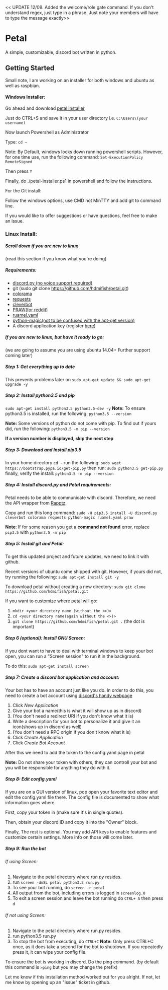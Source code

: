 << UPDATE 12/09. Added the welcome/role gate command. If you don't understand regex, just type in a phrase. Just note your members will have to type the message exactly>>

# Petal
A simple, customizable, discord bot written in python.

## Getting Started
Small note, I am working on an installer for both windows and ubuntu as well as raspbian.

#### Windows Installer:
Go ahead and download [petal installer](https://raw.githubusercontent.com/hdmifish/petal/master/petal-installer.ps1) 

Just do CTRL+S and save it in your user directory i.e. `C:\Users\(your username)`

Now launch Powershell as Administrator

Type: `cd ~`

Note: By Default, windows locks down running powershell scripts. However, for one time use, run the following command:
`Set-ExecutionPolicy RemoteSigned` 

Then press `Y`

Finally, do ./petal-installer.ps1 in powershell and follow the instructions. 

For the Git install: 

Follow the windows options, use CMD not MinTTY and add git to command line. 

If you would like to offer suggestions or have questions, feel free to make an issue.
### Linux Install:

##### Scroll down if you are new to linux
(read this section if you know what you're doing)
##### Requirements:
- [discord.py (no voice support required)](https://github.com/Rapptz/discord.py)
- git (sudo git clone https://github.com/hdmifish/petal.git)
- [colorama](https://pypi.python.org/pypi/colorama)
- [requests](https://pypi.python.org/pypi/requests/)
- [cleverbot](https://pypi.python.org/pypi/cleverbot)
- [PRAW(for reddit)](https://pypi.python.org/pypi/praw)
- [ruamel.yaml](https://pypi.python.org/pypi/ruamel.yaml)
- [python-magic(not to be confused with the apt-get version)](https://pypi.python.org/pypi/python-magic)
- A discord application key (register [here](https://discordapp.com/developers/applications/me))

##### If you are new to linux, but have it ready to go:
(we are going to assume you are using ubuntu 14.04+ Further support coming later)

##### Step 1: Get everything up to date
This prevents problems later on
`sudo apt-get update && sudo apt-get upgrade -y`
##### Step 2: Install python3.5 and pip
`sudo apt-get install python3.5 python3.5-dev -y`
**Note:** To ensure python3.5 is installed, run the following:
`python3.5 --version`

**Note:** Some versions of python do not come with pip. To find out if yours did, run the following:
`python3.5 -m pip --version`

**If a version number is displayed, skip the next step**

##### Step 3: Download and Install pip3.5
In your home directory `cd ~` run the following:
`sudo wget https://bootstrap.pypa.io/get-pip.py`
then run:
`sudo python3.5 get-pip.py`
finally, verify the install:
`python3.5 -m pip --version`

##### Step 4: Install discord.py and Petal requirements:

Petal needs to be able to communicate with discord. Therefore, we need the API wrapper from [Rapptz](https://github.com/Rapptz/discord.py).

Copy and run this long command:
`sudo -H pip3.5 install -U discord.py cleverbot colorama requests python-magic ruamel.yaml praw`

**Note**: If for some reason you get a __command not found__ error, replace `pip3.5` with `python3.5 -m pip`

##### Step 5: Install git and Petal:
To get this updated project and future updates, we need to link it with github.

Recent versions of ubuntu come shipped with git. However, if yours did not, try running the following:
`sudo apt-get install git -y`

To download petal without creating a new directory:
`sudo git clone https://github.com/hdmifish/petal.git`

If you want to customize where petal will go:
1. `mkdir <your directory name (without the <>)>`
2. `cd <your directory name(again without the <>)>`
2. `git clone https://github.com/hdmifish/petal.git .` (the dot is important)

##### Step 6 (optional): Install GNU Screen:
If you dont want to have to deal with terminal windows to keep your bot open, you can run a "Screen session" to run it in the background.

To do this:
`sudo apt-get install screen`

##### Step 7: Create a discord bot application and account:
Your bot has to have an account just like you do. In order to do this, you need to create a bot account using [discord's handy webpage](https://discordapp.com/developers/applications/me)

1. Click *New Application*
2. Give your bot a name(this is what it will show up as in discord)
3. (You don't need a redirect URI if you don't know what it is)
4. Write a description for your bot to personalize it and give it an icon(shows up in discord as well)
5. (You don't need a RPC origin if you don't know what it is)
6. Click *Create Application*
7. Click *Create Bot Account*

After this we need to add the token to the config.yaml page in petal

**Note:** Do not share your token with others, they can controll your bot and you will be responsible for anything they do with it.

##### Step 8: Edit config.yaml
If you are on a GUI version of linux, pop open your favorite text editor and edit the config.yaml file there.
The config file is documented to show what information goes where.

First, copy your token in (make sure it's in single quotes).

Then, obtain your discord ID and copy it into the "Owner" block.

Finally, The rest is optional. You may add API keys to enable features and customize certain settings. More info on those will come later.

##### Step 9: Run the bot

###### If using Screen:
1. Navigate to the petal directory where *run.py* resides.
2. run `screen -dmSL petal python3.5 run.py`
3. To see your bot running, do `screen -r petal`
4. All output from the bot, including errors is logged in `screenlog.0`
5. To exit a screen session and leave the bot running do `CTRL+ A` then press `d`

###### If not using Screen:
1. Navigate to the petal directory where run.py resides.
2. run python3.5 run.py
3. To stop the bot from executing, do `CTRL+C`
    **Note:** Only press CTRL+C once, as it does take a second for the bot to shutdown. If you repeatedly press it, it can wipe your config file.

To ensure the bot is working in discord. Do the ping command.
(by default this command is `>ping` but you may change the prefix)

Let me know if this installation method worked out for you alright. If not, let me know by opening up an "Issue" ticket in github.
